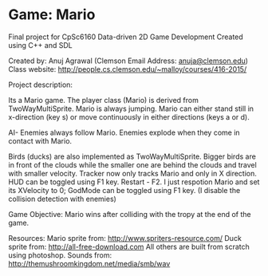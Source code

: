# Game: Mario
Final project for CpSc6160 Data-driven 2D Game Development
Created using C++ and SDL

Created by: Anuj Agrawal (Clemson Email Address: anuja@clemson.edu)
Class website: http://people.cs.clemson.edu/~malloy/courses/416-2015/

Project description:

Its a Mario game. The player class (Mario) is derived from TwoWayMultiSprite.
Mario is always jumping. Mario can either stand still in x-direction (key s)
or move continuously in either directions (keys a or d).

AI- Enemies always follow Mario.
Enemies explode when they come in contact with Mario.

Birds (ducks) are also implemented as TwoWayMultiSprite. Bigger birds are in front
of the clouds while the smaller one are behind the clouds and travel with smaller velocity.
Tracker now only tracks Mario and only in X direction.
HUD can be toggled using F1 key.
Restart - F2. I just respotion Mario and set its XVelocity to 0;
GodMode can be toggled using F1 key. (I disable the collision detection with enemies)

Game Objective:
Mario wins after colliding with the tropy at the end of the game.


Resources:
Mario sprite from: http://www.spriters-resource.com/
Duck sprite from: http://all-free-download.com
All others are built from scratch using photoshop.
Sounds from:
http://themushroomkingdom.net/media/smb/wav
